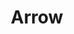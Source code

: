 ---
title: Arrow
date: 
draft: false

# descripcion
description : Anillo de plata 925

materials: Plata 925

color: Plateado

dimensions: 18ml diámetro - ajustable

code: 05-23-0602

type: "Anillos"

categories: []

price: $1.520,00

# Images
# first image will be shown in the product page
images:
  # - image: "images/path_to_image"
  # La ubicacion de las imagenes es imagenes/Anillos/Anillos.Plata/05-23-0602-arrow
  - image: "./images/anillos/plata/05-23-0602.JPG"
---